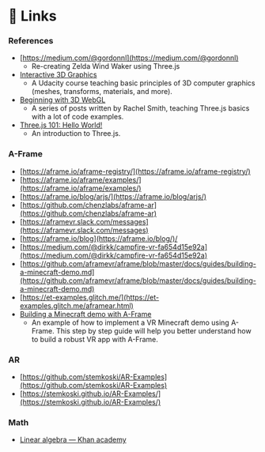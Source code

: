 # 🔗 Links

### References

* [https://medium.com/@gordonnl](https://medium.com/@gordonnl)
  * Re-creating Zelda Wind Waker using Three.js
* [Interactive 3D Graphics](https://www.udacity.com/course/interactive-3d-graphics--cs291)
  * A Udacity course teaching basic principles of 3D computer graphics \(meshes, transforms, materials, and more\).
* [Beginning with 3D WebGL](https://codepen.io/rachsmith/post/beginning-with-3d-webgl-pt-1-the-scene)
  * A series of posts written by Rachel Smith, teaching Three.js basics with a lot of code examples.
* [Three.js 101: Hello World!](https://medium.com/@necsoft/three-js-101-hello-world-part-1-443207b1ebe1)
  * An introduction to Three.js.

### A-Frame

* [https://aframe.io/aframe-registry/](https://aframe.io/aframe-registry/)
* [https://aframe.io/aframe/examples/](https://aframe.io/aframe/examples/)
* [https://aframe.io/blog/arjs/](https://aframe.io/blog/arjs/)
* [https://github.com/chenzlabs/aframe-ar](https://github.com/chenzlabs/aframe-ar)
* [https://aframevr.slack.com/messages](https://aframevr.slack.com/messages)
* [https://aframe.io/blog](https://aframe.io/blog/)/
* [https://medium.com/@dirkk/campfire-vr-fa654d15e92a](https://medium.com/@dirkk/campfire-vr-fa654d15e92a)
* [https://github.com/aframevr/aframe/blob/master/docs/guides/building-a-minecraft-demo.md](https://github.com/aframevr/aframe/blob/master/docs/guides/building-a-minecraft-demo.md)
* [https://et-examples.glitch.me/](https://et-examples.glitch.me/aframear.html)
* [Building a Minecraft demo with A-Frame](https://github.com/aframevr/aframe/blob/master/docs/guides/building-a-minecraft-demo.md)
  * An example of how to implement a VR Minecraft demo using A-Frame. This step by step guide will help you better understand how to build a robust VR app with A-Frame.

### AR

* [https://github.com/stemkoski/AR-Examples](https://github.com/stemkoski/AR-Examples)
* [https://stemkoski.github.io/AR-Examples/](https://stemkoski.github.io/AR-Examples/)

### Math

* [Linear algebra — Khan academy](https://www.khanacademy.org/math/linear-algebra)

